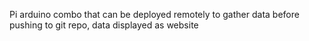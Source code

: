 Pi arduino combo that can be deployed remotely to gather data before pushing to git repo, data displayed as website
